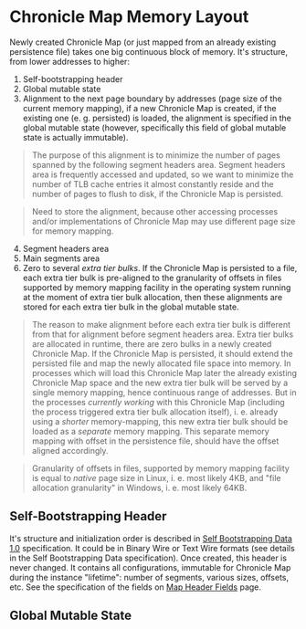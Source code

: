 # Chronicle Map Memory Layout

Newly created Chronicle Map (or just mapped from an already existing persistence file) takes one big
continuous block of memory. It's structure, from lower addresses to higher:

 1. Self-bootstrapping header
 2. Global mutable state
 3. Alignment to the next page boundary by addresses (page size of the current memory mapping),
 if a new Chronicle Map is created, if the existing one (e. g. persisted) is loaded, the alignment
 is specified in the global mutable state (however, specifically this field of global mutable state
 is actually immutable).

 > The purpose of this alignment is to minimize the number of pages spanned by the following segment
 > headers area. Segment headers area is frequently accessed and updated, so we want to minimize the
 > number of TLB cache entries it almost constantly reside and the number of pages to flush to disk,
 > if the Chronicle Map is persisted.

 > Need to store the alignment, because other accessing processes and/or implementations of
 > Chronicle Map may use different page size for memory mapping.

 4. Segment headers area
 5. Main segments area
 6. Zero to several *extra tier bulks*. If the Chronicle Map is persisted to a file, each extra tier
 bulk is pre-aligned to the granularity of offsets in files supported by memory mapping facility in
 the operating system running at the moment of extra tier bulk allocation, then these alignments are
 stored for each extra tier bulk in the global mutable state.

 > The reason to make alignment before each extra tier bulk is different from that for alignment
 > before segment headers area. Extra tier bulks are allocated in runtime, there are zero bulks in
 > a newly created Chronicle Map. If the Chronicle Map is persisted, it should extend the persisted
 > file and map the newly allocated file space into memory. In processes which will load this
 > Chronicle Map later the already existing Chronicle Map space and the new extra tier bulk will
 > be served by a single memory mapping, hence continuous range of addresses. But in the processes
 > *currently working* with this Chronicle Map (including the process triggered extra tier bulk
 > allocation itself), i. e. already using a *shorter* memory-mapping, this new extra tier bulk
 > should be loaded as a *separate* memory mapping. This separate memory mapping with offset in
 > the persistence file, should have the offset aligned accordingly.

 > Granularity of offsets in files, supported by memory mapping facility is equal to *native* page
 > size in Linux, i. e. most likely 4KB, and "file allocation granularity" in Windows, i. e. most
 > likely 64KB.

## Self-Bootstrapping Header

It's structure and initialization order is described in [Self Bootstrapping Data 1.0](
https://github.com/OpenHFT/RFC/blob/master/Self-Bootstrapping-Data/Self-Bootstraping-Data-0.1.md)
specification. It could be in Binary Wire or Text Wire formats (see details in the Self
Bootstrapping Data specification). Once created, this header is never changed. It contains all
configurations, immutable for Chronicle Map during the instance "lifetime": number of segments,
various sizes, offsets, etc. See the specification of the fields on [Map Header
Fields](3_1-map-header-fields.md) page.

## Global Mutable State


